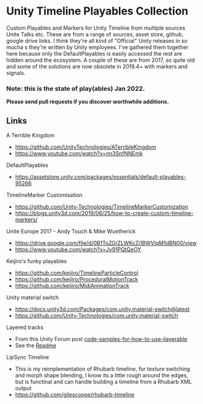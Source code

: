 # Unity Timeline Playables Collection

Custom Playables and Markers for Unity Timeline from multiple sources Unite Talks etc.
These are from a range of sources, asset store, github, google drive links. 
I think they're all kind of "Official" Unity releases in so mucha s they're written by Unity employees.
I've gathered them together here because only the DefaultPlayables is easily accessed the rest are hidden around the ecosystem.
A couple of these are from 2017, so quite old and some of the solutions are now obsolete in 2019.4+ with markers and signals.

### Note: this is the state of play(ables) Jan 2022.

**Please send pull requests if you discover worthwhile additions.**


## Links
A Terrible Kingdom
* https://github.com/UnityTechnologies/ATerribleKingdom
* https://www.youtube.com/watch?v=nn3SnfNNEmk

DefaultPlayables
* https://assetstore.unity.com/packages/essentials/default-playables-95266

TimelineMarker Customisation
* https://github.com/Unity-Technologies/TimelineMarkerCustomization
* https://blogs.unity3d.com/2019/06/25/how-to-create-custom-timeline-markers/

Unite Europe 2017 - Andy Touch & Mike Wuetherick
* https://drive.google.com/file/d/0B1ToZGrZLWKcZi1BWVlqM1dBN00/view
* https://www.youtube.com/watch?v=Jy91PQtQeOY

Keijiro's funky playables
* https://github.com/keijiro/TimelineParticleControl
* https://github.com/keijiro/ProceduralMotionTrack
* https://github.com/keijiro/MidiAnimationTrack

Unity material switch
* https://docs.unity3d.com/Packages/com.unity.material-switch@latest
* https://github.com/Unity-Technologies/com.unity.material-switch

Layered tracks

* From this Unity Forum post [code-samples-for-how-to-use-ilayerable](https://forum.unity.com/threads/any-code-samples-for-how-to-use-ilayerable.745751/#post-4969409) 
* See the [Readme](Assets/LayeredTracks/LayeredTracks.md)

LipSync Timeline 
* This is my reimplementation of Rhubarb timeline, for texture switching and morph shape blending, I know its a little rough around the edges, but is functinal and can handle building a timeline from a Rhubarb XML output
* https://github.com/gilescoope/rhubarb-timeline


